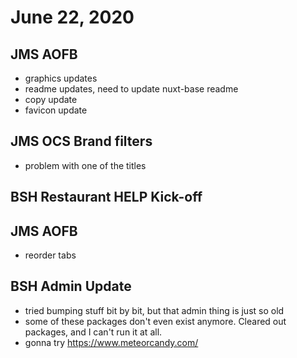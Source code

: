 # June 22, 2020

## JMS AOFB
- graphics updates
- readme updates, need to update nuxt-base readme
- copy update
- favicon update

## JMS OCS Brand filters
- problem with one of the titles

## BSH Restaurant HELP Kick-off

## JMS AOFB
- reorder tabs

## BSH Admin Update
- tried bumping stuff bit by bit, but that admin thing is just so old
- some of these packages don't even exist anymore. Cleared out packages, and I can't run it at all.
- gonna try https://www.meteorcandy.com/

